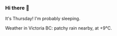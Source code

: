 ### Hi there :wave:

It's Thursday! I'm probably sleeping.

Weather in Victoria BC: patchy rain nearby, at +9°C.

